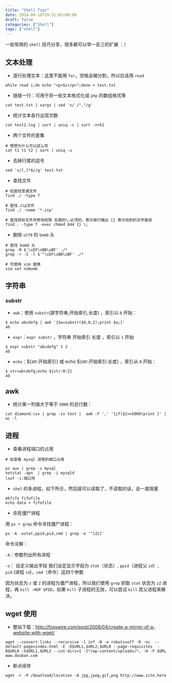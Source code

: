 ```yaml
---
title: "Shell Tips"
date: 2014-09-18T19:51:01+08:00
draft: false
categories: ["Shell"]
tags: ["shell"]
---
```



一些常用的 `shell` 技巧分享，很多都可以举一反三的扩展 ：）

## 文本处理

* 逐行处理文本：这里不能用 `for`，空格会被分割，所以应该用 `read`

```shell
while read i;do echo "<p>$i</p>";done < test.txt
```

* 链接一行：可用于将一些文本格式化成 `php` 的数组格式等

```shell
cat test.txt | xargs | sed 's/ /","/g'
```

* 统计文本各行出现次数

```shell
cat test2.log | sort | uniq -c | sort -nrk1
```

* 两个文件的差集

```
# 想想为什么可以这么写
cat t1 t1 t2 | sort | uniq -u
```

* 去掉行尾的逗号

```shell
sed 's/[,]*$//g' test.txt
```

* 查找文件

```shell
# 如查找普通文件
find ./ -type f

# 查找.zip文件
find ./ -name '*.zip'

# 查找目标文件并修改权限 后面的\;必须的，表示按行输出 {} 表示找到的文件路径
find . -type f -exec chmod 644 {} \; 
```

* 删除 `utf8` 的 `bomb` 头

```shell
# 查找 bomd 头
grep -R $'\xEF\xBB\xBF' ./*
grep -r -I -l $'^\xEF\xBB\xBF' ./*

# 可使用 vim 替换
vim set nobomb
```

## 字符串

### substr

* `awk`：使用 `substr`(源字符串,开始索引,长度)  ，索引以 `0` 开始：

```shell
$ echo abcdefg | awk '{$a=substr($0,0,2);print $a;}'
ab
```

* `expr`：`expr substr` ，字符串 开始索引 长度 ，索引以 `1` 开始

```shell
$ expr substr "abcdefg" 1 2
ab
```

* `echo`：${str:开始索引} 或 echo ${str:开始索引:长度}  ，索引从 `0` 开始：

```shell
$ str=abcdefg;echo ${str:0:2}
ab
```

## awk

* 统计某一列值大于等于 `5000` 的总行数：

```shell
cat diamond.csv | grep -iv test |  awk -F ',' '{if($2>=5000)print }' | wc -l
```

## 进程

* 查看进程端口的占用

```shell
# 如查看 mysql 进程的端口占用

ps aux | grep -i mysql
netstat -apn  | grep -i mysqld 
lsof -i:端口号
```

* `shel` 的多进程，如下所示，然后就可以读取了，不读取的话，会一直阻塞

```shell
mkfifo fifofile
echo data > fifofile
```

* 杀死僵尸进程

用 `ps + grep` 命令寻找僵尸进程：

```shell
ps -A -ostat,ppid,pid,cmd | grep -e '^[Zz]'
```
命令注解：

`-A`：参数列出所有进程

`-o`： 自定义输出字段 我们设定显示字段为 `stat`（状态）, `ppid`（进程父 `id`）,` pid` (进程 `id`)，`cmd`（命令）这四个参数

因为状态为  `z` 或 `Z` 的进程为僵尸进程，所以我们使用 `grep` 抓取 `stat` 状态为 `zZ` 进程，再 `kill -HUP $PID`，如果 `kill` 子进程的无效，可以尝试 `kill` 其父进程来解决。

## wget 使用

* 整站下载：http://fosswire.com/post/2008/04/create-a-mirror-of-a-website-with-wget/

```shell
wget --convert-links --recursive -l inf -N -e robots=off -R -nc  --default-page=index.html -E -D$URL1,$URL2,$URL0 --page-requisites  -B$URL0 -X$URL1,$URL2 --cut-dirs=1 -I*/wp-content/uploads/*, -H -F $URL www.douban.com
```
* 断点续传

```shell
wget -r -P /download/location -A jpg,jpeg,gif,png http://www.site.here
```